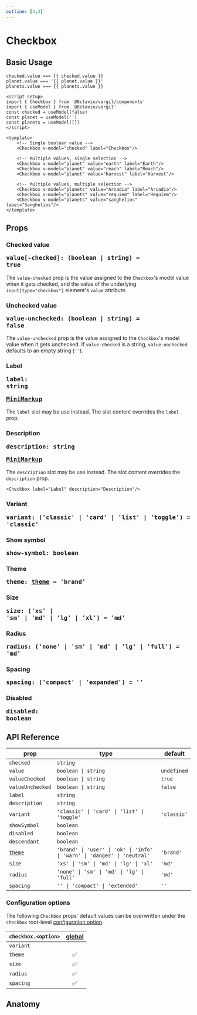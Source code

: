 ```yaml
---
outline: [2,3]
---
```


# Checkbox

<script setup>
import { Checkbox } from '@8ctavio/vergil/components'
import { useModel } from '@8ctavio/vergil'
const checked = useModel(false)
const planet = useModel('')
const planets = useModel([])
</script>

## Basic Usage

<Demo>
    <div class="col">
        <div class="row center">
            <Checkbox v-model="checked" label="Checkbox"/>
        </div>
        <div class="row center">
            <code>checked.value === {{ checked.value }}</code>
        </div>
        <div class="row center">
            <Checkbox v-model="planet" value="earth" label="Earth"/>
            <Checkbox v-model="planet" value="reach" label="Reach"/>
            <Checkbox v-model="planet" value="harvest" label="Harvest"/>
        </div>
        <div class="row center">
            <code>planet.value === '{{ planet.value }}'</code>
        </div>
        <div class="row center">
            <Checkbox v-model="planets" value="arcadia" label="Arcadia"/>
            <Checkbox v-model="planets" value="requiem" label="Requiem"/>
            <Checkbox v-model="planets" value="sanghelios" label="Sanghelios"/>
        </div>
        <div class="row center">
            <code>planets.value === {{ planets.value }}</code>
        </div>
    </div>
</Demo>

```vue
<script setup>
import { Checkbox } from '@8ctavio/vergil/components'
import { useModel } from '@8ctavio/vergil'
const checked = useModel(false)
const planet = useModel('')
const planets = useModel([])
</script>

<template>
    <!-- Single boolean value -->
    <Checkbox v-model="checked" label="Checkbox"/>

    <!-- Multiple values, single selection -->
    <Checkbox v-model="planet" value="earth" label="Earth"/>
    <Checkbox v-model="planet" value="reach" label="Reach"/>
    <Checkbox v-model="planet" value="harvest" label="Harvest"/>

    <!-- Multiple values, multiple selection -->
    <Checkbox v-model="planets" value="Arcadia" label="Arcadia"/>
    <Checkbox v-model="planets" value="requiem" label="Requiem"/>
    <Checkbox v-model="planets" value="sanghelios" label="Sanghelios"/>
</template>
```

## Props

### Checked value <Badge><pre>value[-checked]: (boolean | string) = true</pre></Badge>

The `value-checked` prop is the value assigned to the `Checkbox`'s model value when it gets checked, and the value of the underlying `input[type="checkbox"]` element's `value` attribute.

### Unchecked value <Badge><pre>value-unchecked: (boolean | string) = false</pre></Badge>

The `value-unchecked` prop is the value assigned to the `Checkbox`'s model value when it gets unchecked. If `value-checked` is a string, `value-unchecked` defaults to an empty string (`''`).

### Label <Badge><pre>label: string</pre></Badge> <Badge><pre>[MiniMarkup](/mini-markup)</pre></Badge>

The `label` slot may be use instead. The slot content overrides the `label` prop.

### Description <Badge><pre>description: string</pre></Badge> <Badge><pre>[MiniMarkup](/mini-markup)</pre></Badge>

The `description` slot may be use instead. The slot content overrides the `description` prop.

```vue
<Checkbox label="Label" description="Description"/>
```

<Demo>
    <Checkbox label="Label" description="Description"/>
</Demo>

### Variant <Badge><pre>variant: ('classic' | 'card' | 'list' | 'toggle') = 'classic'</pre></Badge>

<Demo>
    <div class="col starts">
        <div class="row center">
            <Checkbox variant="classic" label="Classic"/>
            <Checkbox variant="card" label="Card"/>
            <Checkbox variant="list" label="List"/>
            <Checkbox variant="toggle" label="Toggle"/>
        </div>
        <div class="row center">
            <Checkbox variant="classic" label="Classic" description="Description"/>
            <Checkbox variant="card" label="Card" description="Description"/>
            <Checkbox variant="list" label="List" description="Description"/>
            <Checkbox variant="toggle" label="Toggle" description="Description"/>
        </div>
    </div>
</Demo>

### Show symbol <Badge><pre>show-symbol: boolean</pre></Badge>

<Demo>
    <div class="col starts">
        <div class="row center">
            <Checkbox show-symbol variant="card" label="Card"/>
            <Checkbox show-symbol variant="list" label="List"/>
            <Checkbox show-symbol variant="toggle" label="Toggle"/>
        </div>
        <div class="row center">
            <Checkbox show-symbol variant="card" label="Card" description="Description"/>
            <Checkbox show-symbol variant="list" label="List" description="Description"/>
            <Checkbox show-symbol variant="toggle" label="Toggle" description="Description"/>
        </div>
    </div>
</Demo>

### Theme <Badge><pre>theme: [theme](/theme#the-theme-prop) = 'brand'</pre></Badge>

<Demo>
    <Checkbox theme="brand" label="Brand" checked/>
    <Checkbox theme="user" label="User"/>
    <Checkbox theme="ok" label="Ok"/>
    <Checkbox theme="info" label="Info"/>
    <Checkbox theme="warn" label="Warn"/>
    <Checkbox theme="danger" label="Danger"/>
    <Checkbox theme="neutral" label="Neutral"/>
</Demo>

### Size <Badge><pre>size: ('xs' | 'sm' | 'md' | 'lg' | 'xl') = 'md'</pre></Badge>

<Demo>
    <Checkbox size="xs" label="Extra Small"/>
    <Checkbox size="sm" label="Small"/>
    <Checkbox size="md" label="Medium"/>
    <Checkbox size="lg" label="Large"/>
    <Checkbox size="xl" label="Extra Large"/>
</Demo>

### Radius <Badge><pre>radius: ('none' | 'sm' | 'md' | 'lg' | 'full') = 'md'</pre></Badge>

<Demo>
    <Checkbox radius="none" label="None"/>
    <Checkbox radius="sm" label="Small"/>
    <Checkbox radius="md" label="Medium"/>
    <Checkbox radius="lg" label="Large"/>
    <Checkbox radius="full" label="Full"/>
</Demo>

### Spacing <Badge><pre>spacing: ('compact' | 'expanded') = ''</pre></Badge>

<Demo>
    <div class="col">
        <div class="row center">
            <Checkbox size="xs" spacing="compact" label="Compact"/>
            <Checkbox size="xs" label="Default"/>
            <Checkbox size="xs" spacing="expanded" label="Expanded"/>
        </div>
        <div class="row center">
            <Checkbox size="sm" spacing="compact" label="Compact"/>
            <Checkbox size="sm" label="Default"/>
            <Checkbox size="sm" spacing="expanded" label="Expanded"/>
        </div>
        <div class="row center">
            <Checkbox size="md" spacing="compact" label="Compact"/>
            <Checkbox size="md" label="Default"/>
            <Checkbox size="md" spacing="expanded" label="Expanded"/>
        </div>
        <div class="row center">
            <Checkbox size="lg" spacing="compact" label="Compact"/>
            <Checkbox size="lg" label="Default"/>
            <Checkbox size="lg" spacing="expanded" label="Expanded"/>
        </div>
        <div class="row center">
            <Checkbox size="xl" spacing="compact" label="Compact"/>
            <Checkbox size="xl" label="Default"/>
            <Checkbox size="xl" spacing="expanded" label="Expanded"/>
        </div>
    </div>
</Demo>

### Disabled <Badge><pre>disabled: boolean</pre></Badge>

<Demo>
    <div class="col center">
        <div class="row center">
            <Checkbox disabled label="Disabled" variant="classic" checked/>
            <Checkbox disabled label="Disabled" variant="classic"/>
        </div>
        <div class="row center">
            <Checkbox disabled label="Disabled" variant="card" checked/>
            <Checkbox disabled label="Disabled" variant="card"/>    
        </div>
        <div class="row center">
            <Checkbox disabled label="Disabled" variant="toggle" checked/>
            <Checkbox disabled label="Disabled" variant="toggle"/>    
        </div>
        <div class="row center">
            <Checkbox disabled label="Disabled" variant="list" checked/>
            <Checkbox disabled label="Disabled" variant="list"/>    
        </div>
    </div>
</Demo>

## API Reference

| prop | type | default |
| ---- | ---- | ------- |
| `checked` | `string` | |
| `value` | `boolean \| string` | `undefined` |
| `valueChecked` | `boolean \| string` | `true` |
| `valueUnchecked` | `boolean \| string` | `false` |
| `label` | `string` | |
| `description` | `string` | |
| `variant` | `'classic' \| 'card' \| 'list' \| 'toggle'` | `'classic'` |
| `showSymbol` | `boolean` | |
| `disabled` | `boolean` | |
| `descendant` | `boolean` | |
| [`theme`](/theme#the-theme-prop) | `'brand' \| 'user' \| 'ok' \| 'info' \| 'warn' \| 'danger' \| 'neutral'` | `'brand'` |
| `size` | `'xs' \| 'sm' \| 'md' \| 'lg' \| 'xl'` | `'md'` |
| `radius` | `'none' \| 'sm' \| 'md' \| 'lg' \| 'full'` | `'md'` |
| `spacing` | `'' \| 'compact' \| 'extended'` | `''` |

### Configuration options

The following `Checkbox` props' default values can be overwritten under the `checkbox` root-level [configuration option](/configuration).

| `checkbox.<option>` | [global](/configuration#global-configuration) |
| -------------- | :---: |
| `variant` | |
| `theme` | ✅ |
| `size` | ✅ |
| `radius` | ✅ |
| `spacing` | ✅ |

## Anatomy

<Demo>
    <Anatomy tag="label" classes="checkbox">
        <Anatomy tag='input[type="checkbox"]'/>
        <Anatomy tag="span" classes="toggle-button">
            <Anatomy tag="svg" classes="toggle-check"/>
        </Anatomy>
        <Anatomy tag="p" classes="toggle-label">
            <Anatomy tag='slot name="default"'/>
        </Anatomy>
        <Anatomy tag="p" classes="toggle-description">
            <Anatomy tag='slot name="description"'/>
        </Anatomy>
    </Anatomy>
</Demo>